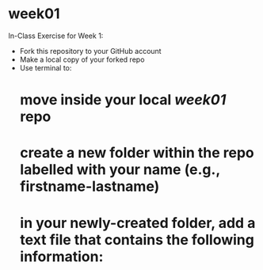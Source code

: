 # week01

In-Class Exercise for Week 1:
* Fork this repository to your GitHub account
* Make a local copy of your forked repo
* Use terminal to:
  # move inside your local *week01* repo
  # create a new folder within the repo labelled with your name (e.g., firstname-lastname)
  # in your newly-created folder, add a text file that contains the following information:
